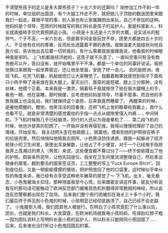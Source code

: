 不清楚熊孩子的定义是多大算熊孩子？十五六岁的还算吗？
刚参加工作不到一年的时候，单位组织出国游，有个大姐工作走不开，就把她儿子顶她的数送团里来跟我们一起走。算很平常的事，别人家也有让家属跟团出来玩，自己不参加的这种。他妈妈是个领导，签团的时候就写的我们科长是孩子的监护人。我是科里新人，科长就直接转手交代我照顾这小孩。
小孩是十五还是十六岁的大概，说实话长的挺帅气，个子不高，一米六左右，但是眉宇间全是玩世不恭，团里大都是四五十岁的人，不见他有任何的尊重，反而处处透露着不屑的表情。我做温柔大姐姐状向他自我介绍，告诉他出去后要一切听我的，有什么需要就直接跟我说，他看我的时候眼神竟是邪的。
上飞机都是经济舱的，这孩子就不乐意了，一直叫空乘问有没有商务舱可以升，答曰没有，就开始嘴里不干不净。都是一个单位的同事好说话，我把他换过来跟我一起坐靠窗边，还让他坐里面，安抚了好一会儿。
去的是欧洲，夜班飞机，吃完飞机餐，机舱就熄灯让大家睡觉了。我戴着眼罩就感觉到毯子下面有只小热手伸了进来放在我大腿上，夏天出行，我穿的是短裙，膝上三分那种，没有丝袜，他摸个正着。本来我是一激灵，隔着毯子我就按住了他在我大腿根上的手，看他一眼，他在装睡。那时候傻，总考虑他妈妈是领导，尽量不惹事，而且他的手放我腿上也没乱动，我们就保持这个姿势，后来我竟然睡着了。
再醒来的时候，是被他摸醒的，瞪他，他笑淫淫的回看我，还把飞机上发的眼罩给我戴上，我什么也看不见，就是非常清楚的感觉着他的手指一点点从缝隙里侵入内裤……
中间转机，下飞机时候我几乎已经崩溃，同行的人还以为我是晕机了……
第二段飞机的时候，他也许是真的犯困了，一开始并没有再侵犯我，我得以慢慢梳理好了自己的情绪，开始反攻。
我主动把头歪在他肩膀上，腻着他，摸索到他的护照放在裤子的拉链兜里。然后悄悄叫他陪我去厕所，小色男没劲住诱惑，跟我一起躲进了经济舱狭小的卫生间里，我使出浑身解数，让他占了不少便宜，对于一个已经用手指把我弄上高潮过的男人（男孩）来说，这些便宜都不算过分了——终于偷偷摸出了他的护照。假装亲热完毕，让他先回座位，我坐在卫生间里流泪整理自己，然后拿出随身的眉笔，翻到要去的国家签证页，工工整整的写上“Fuck Europe Bitch”。回到座位后，又是一顿偷偷摸摸的猥琐，把护照放回了他的口袋里，这时候似乎单从性的角度来讲，我已经有点享受这种老牛嫩草的感觉了～
下飞机，出关，毫无悬念，小色鬼被海关扣住。那种场面我至今心慌，后来跟密友讲这件事，密友分析说我写的那句话可能触动了欧洲反恐部门被难民危机折磨得异常脆弱的神经，所以会连反恐警察都出现在了现场。
后来我们整个旅行团被扣在海关三十多个小时，我们最后终于再见到小色鬼的时候，小孩明显已经彻底崩溃了，自己已经不会走路了。
小鬼被拒入境，我们团其他人被放行。在明白了小孩究竟犯了什么事以后，团长，也就是我们科长，大发雷霆，在欧洲机场就致电小孩妈妈，吼得脸红脖子粗～因为团队资料上写明科长是小孩的监护人，所以科长只能陪同小孩回国了……
后来，后来谁也没打听过小色鬼回国后的事。